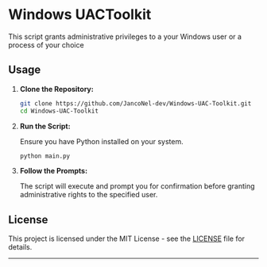 # Windows UACToolkit

This script grants administrative privileges to a your Windows user or a process of your choice

## Usage

1. **Clone the Repository:**

   ```bash
   git clone https://github.com/JancoNel-dev/Windows-UAC-Toolkit.git
   cd Windows-UAC-Toolkit
   ```

2. **Run the Script:**

   Ensure you have Python installed on your system.

   ```bash
   python main.py
   ```

3. **Follow the Prompts:**

   The script will execute and prompt you for confirmation before granting administrative rights to the specified user.

## License

This project is licensed under the MIT License - see the [LICENSE](LICENSE) file for details.

---
